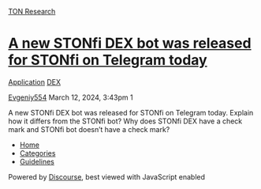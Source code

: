 [TON Research](/)

# [A new STONfi DEX bot was released for STONfi on Telegram today](/t/a-new-stonfi-dex-bot-was-released-for-stonfi-on-telegram-today/944)

[Application](/c/application/dex/24)  [DEX](/c/application/dex/24) 

    

[Evgeniy554](https://tonresear.ch/u/Evgeniy554)  March 12, 2024, 3:43pm  1

A new STONfi DEX bot was released for STONfi on Telegram today. Explain how it differs from the STONfi bot? Why does STONfi DEX have a check mark and STONfi bot doesn’t have a check mark?

 

*   [Home](/)
*   [Categories](/categories)
*   [Guidelines](/guidelines)

Powered by [Discourse](https://www.discourse.org), best viewed with JavaScript enabled